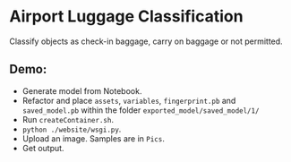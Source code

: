 # Airport Luggage Classification

Classify objects as check-in baggage, carry on baggage or not permitted.

## Demo:
- Generate model from Notebook.
- Refactor and place `assets`, `variables`, `fingerprint.pb` and `saved_model.pb` within the folder `exported_model/saved_model/1/`
- Run `createContainer.sh`.
- `python ./website/wsgi.py`.
- Upload an image. Samples are in `Pics`.
- Get output.